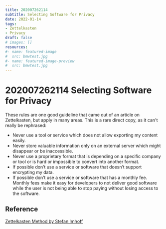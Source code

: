 ```yaml
---
title: 202007262114
subtitle: Selecting Software for Privacy
date: 2022-01-14
tags: 
- Zettelkasten
- Privacy
draft: false
# images: []
resources:
#- name: featured-image
#  src: bmwtest.jpg
#- name: featured-image-preview
#  src: bmwtest.jpg
---
```


# 202007262114 Selecting Software for Privacy

These rules are one good guideline that came out of an article on Zettelkasten, but apply in many areas. This is a rare direct copy, as it can't really be rephrased:

- Never use a tool or service which does not allow exporting my content easily.
- Never store valuable information only on an external server which might disappear or be inaccessible.
- Never use a proprietary format that is depending on a specific company or tool or is hard or impossible to convert into another format.
- If possible don’t use a service or software that doesn’t support encrypting my data.
- If possible don’t use a service or software that has a monthly fee. Monthly fees make it easy for developers to not deliver good software while the user is not being able to stop paying without losing access to the software.

## Reference

[Zettelkasten Method by Stefan Imhoff](https://www.stefanimhoff.de/zettelkasten-note-taking-devonthink/)

